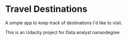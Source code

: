 # Travel Destinations

A simple app to keep track of destinations I'd like to visit.

This is an Udacity project for Data analyst nanaodegree
